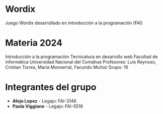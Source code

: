 # Wordix
Juego Wordix desarrollado en introducción a la programación (FAI)

# Materia 2024
Introducción a la programación
Tecnicatura en desarrollo web
Facultad de informática
Universidad Nacional del Comahue
Profesores: Luis Reynoso, Cristian Torres, Maria Monserrat, Facundo Muñoz
Grupo: 16

# Integrantes del grupo
- **Alejo Lopez** - Legajo: FAI-3146
- **Paula Viggiano** - Legajo: FAI-5516